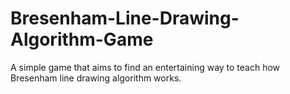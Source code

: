 # Bresenham-Line-Drawing-Algorithm-Game
A simple game that aims to find an entertaining way to teach how Bresenham line drawing algorithm works.

